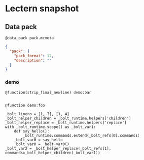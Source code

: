 # Lectern snapshot

## Data pack

`@data_pack pack.mcmeta`

```json
{
  "pack": {
    "pack_format": 12,
    "description": ""
  }
}
```

### demo

`@function(strip_final_newline) demo:bar`

```mcfunction

```

`@function demo:foo`

```mcfunction
_bolt_lineno = [1, 7], [1, 4]
_bolt_helper_children = _bolt_runtime.helpers['children']
_bolt_helper_replace = _bolt_runtime.helpers['replace']
with _bolt_runtime.scope() as _bolt_var1:
    def say_hello():
        _bolt_runtime.commands.extend(_bolt_refs[0].commands)
    _bolt_var0 = say_hello
    _bolt_var0 = _bolt_var0()
_bolt_var2 = _bolt_helper_replace(_bolt_refs[1], commands=_bolt_helper_children(_bolt_var1))
```
